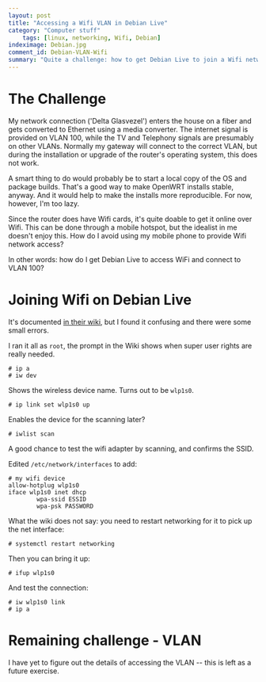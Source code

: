 ```yaml
---
layout: post
title: "Accessing a Wifi VLAN in Debian Live"
category: "Computer stuff"
	tags: [linux, networking, Wifi, Debian]
indeximage: Debian.jpg
comment_id: Debian-VLAN-Wifi
summary: "Quite a challenge: how to get Debian Live to join a Wifi network on a VLAN?"
---
```


# The Challenge

My network connection ('Delta Glasvezel') enters the house on a fiber and gets converted to Ethernet using a media converter. The internet signal is provided on VLAN 100, while the TV and Telephony signals are presumably on other VLANs. Normally my gateway will connect to the correct VLAN, but during the installation or upgrade of the router's operating system, this does not work.

A smart thing to do would probably be to start a local copy of the OS and package builds. That's a good way to make OpenWRT installs stable, anyway. And it would help to make the installs more reproducible.
For now, however, I'm too lazy.

Since the router does have Wifi cards, it's quite doable to get it online over Wifi. This can be done through a mobile hotspot, but the idealist in me doesn't enjoy this. How do I avoid using my mobile phone to provide Wifi network access?

In other words: how do I get Debian Live to access WiFi and connect to VLAN 100?

# Joining Wifi on Debian Live

It's documented [in their wiki](https://wiki.debian.org/WiFi/HowToUse), but I found it confusing and there were some small errors.

I ran it all as `root`, the prompt in the Wiki shows when super user rights are really needed.

```shell
# ip a
# iw dev
```

Shows the wireless device name. Turns out to be `wlp1s0`.

```shell
# ip link set wlp1s0 up
```

Enables the device for the scanning later?

```shell
# iwlist scan
```

A good chance to test the wifi adapter by scanning, and confirms the SSID.

Edited `/etc/network/interfaces` to add:

```
# my wifi device
allow-hotplug wlp1s0
iface wlp1s0 inet dhcp
        wpa-ssid ESSID
        wpa-psk PASSWORD
```		

What the wiki does not say: you need to restart networking for it to pick up the net interface:

```shell
# systemctl restart networking
```

Then you can bring it up:

```shell
# ifup wlp1s0
```

And test the connection:

```shell
# iw wlp1s0 link
# ip a
```

# Remaining challenge - VLAN

I have yet to figure out the details of accessing the VLAN -- this is left as a future exercise.
